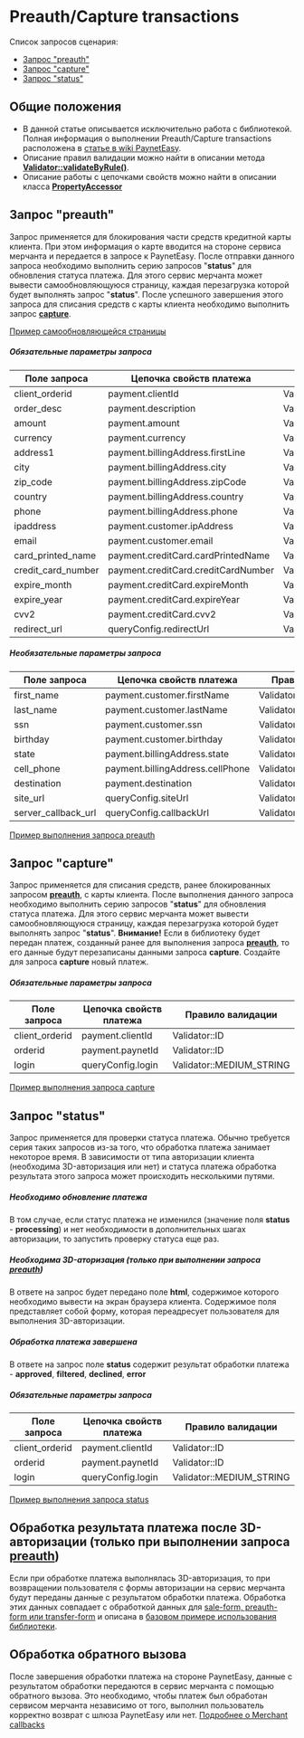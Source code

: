 # Preauth/Capture transactions

Список запросов сценария:
* [Запрос "preauth"](#preauth)
* [Запрос "capture"](#capture)
* [Запрос "status"](#status)

## Общие положения

* В данной статье описывается исключительно работа с библиотекой. Полная информация о выполнении Preauth/Capture transactions расположена в [статье в wiki PaynetEasy](http://wiki.payneteasy.com/index.php/PnE:Preauth/Capture_Transactions).
* Описание правил валидации можно найти в описании метода **[Validator::validateByRule()](../library-internals/02-validator.md#validateByRule)**.
* Описание работы с цепочками свойств можно найти в описании класса **[PropertyAccessor](../library-internals/03-property-accessor.md)**

## <a name="preauth"></a> Запрос "preauth"

Запрос применяется для блокирования части средств кредитной карты клиента. При этом информация о карте вводится на стороне сервиса мерчанта и передается в запросе к PaynetEasy. После отправки данного запроса необходимо выполнить серию запросов "**status**" для обновления статуса платежа. Для этого сервис мерчанта может вывести самообновляющуюся страницу, каждая перезагрузка которой будет выполнять запрос "**status**". После успешного завершения этого запроса для списания средств с карты клиента необходимо выполнить запрос **[capture](#capture)**.

[Пример самообновляющейся страницы](../../example/common/waitPage.html)

##### Обязательные параметры запроса

Поле запроса        |Цепочка свойств платежа            |Правило валидации
--------------------|-----------------------------------|-----------------
client_orderid      |payment.clientId                   |Validator::ID
order_desc          |payment.description                |Validator::LONG_STRING
amount              |payment.amount                     |Validator::AMOUNT
currency            |payment.currency                   |Validator::CURRENCY
address1            |payment.billingAddress.firstLine   |Validator::MEDIUM_STRING
city                |payment.billingAddress.city        |Validator::MEDIUM_STRING
zip_code            |payment.billingAddress.zipCode     |Validator::ZIP_CODE
country             |payment.billingAddress.country     |Validator::COUNTRY
phone               |payment.billingAddress.phone       |Validator::PHONE
ipaddress           |payment.customer.ipAddress         |Validator::IP
email               |payment.customer.email             |Validator::EMAIL
card_printed_name   |payment.creditCard.cardPrintedName |Validator::LONG_STRING
credit_card_number  |payment.creditCard.creditCardNumber|Validator::CREDIT_CARD_NUMBER
expire_month        |payment.creditCard.expireMonth     |Validator::MONTH
expire_year         |payment.creditCard.expireYear      |Validator::YEAR
cvv2                |payment.creditCard.cvv2            |Validator::CVV2
redirect_url        |queryConfig.redirectUrl            |Validator::URL

##### Необязательные параметры запроса

Поле запроса        |Цепочка свойств платежа            |Правило валидации
--------------------|-----------------------------------|-----------------
first_name          |payment.customer.firstName         |Validator::MEDIUM_STRING
last_name           |payment.customer.lastName          |Validator::MEDIUM_STRING
ssn                 |payment.customer.ssn               |Validator::SSN
birthday            |payment.customer.birthday          |Validator::DATE
state               |payment.billingAddress.state       |Validator::COUNTRY
cell_phone          |payment.billingAddress.cellPhone   |Validator::PHONE
destination         |payment.destination                |Validator::LONG_STRING
site_url            |queryConfig.siteUrl                |Validator::URL
server_callback_url |queryConfig.callbackUrl            |Validator::URL

[Пример выполнения запроса preauth](../../example/preauth.php)

## <a name="capture"></a> Запрос "capture"

Запрос применяется для списания средств, ранее блокированных запросом **[preauth](#preauth)**, с карты клиента. После выполнения данного запроса необходимо выполнить серию запросов "**status**" для обновления статуса платежа. Для этого сервис мерчанта может вывести самообновляющуюся страницу, каждая перезагрузка которой будет выполнять запрос "**status**". **Внимание!** Если в библиотеку будет передан платеж, созданный ранее для выполнения запроса **[preauth](#preauth)**, то его данные будут перезаписаны данными запроса **capture**. Создайте для запроса **capture** новый платеж.

##### Обязательные параметры запроса

Поле запроса        |Цепочка свойств платежа|Правило валидации
--------------------|-----------------------|-----------------
client_orderid      |payment.clientId       |Validator::ID
orderid             |payment.paynetId       |Validator::ID
login               |queryConfig.login      |Validator::MEDIUM_STRING

[Пример выполнения запроса capture](../../example/capture.php)

## <a name="status"></a> Запрос "status"

Запрос применяется для проверки статуса платежа. Обычно требуется серия таких запросов из-за того, что обработка платежа занимает некоторое время. В зависимости от типа авторизации клиента (необходима 3D-авторизация или нет) и статуса платежа обработка результата этого запроса может происходить несколькими путями.

##### Необходимо обновление платежа

В том случае, если статус платежа не изменился (значение поля **status** - **processing**) и нет необходимости в дополнительных шагах авторизации, то запустить проверку статуса еще раз.

##### Необходима 3D-аторизация (только при выполнении запроса **[preauth](#preauth)**)

В ответе на запрос будет передано поле **html**, содержимое которого необходимо вывести на экран браузера клиента. Содержимое поля представляет собой форму, которая переадресует пользователя для выполнения 3D-авторизации.

##### Обработка платежа завершена

В ответе на запрос поле **status** содержит результат обработки платежа - **approved**, **filtered**, **declined**, **error**

##### Обязательные параметры запроса

Поле запроса        |Цепочка свойств платежа|Правило валидации
--------------------|-----------------------|-----------------
client_orderid      |payment.clientId       |Validator::ID
orderid             |payment.paynetId       |Validator::ID
login               |queryConfig.login      |Validator::MEDIUM_STRING

[Пример выполнения запроса status](../../example/status.php)

## <a name="3d-redirect"></a> Обработка результата платежа после 3D-авторизации (только при выполнении запроса **[preauth](#preauth)**)

Если при обработке платежа выполнялась 3D-авторизация, то при возвращении пользователя с формы авторизации на сервис мерчанта будут переданы данные с результатом обработки платежа. Обработка этих данных совпадает с обработкой данных для [sale-form, preauth-form или transfer-form](05-payment-form-integration.md) и описана в [базовом примере использования библиотеки](../00-basic-tutorial.md#stage_2).

## <a name="callback"></a> Обработка обратного вызова

После завершения обработки платежа на стороне PaynetEasy, данные с результатом обработки передаются в сервис мерчанта с помощью обратного вызова. Это необходимо, чтобы платеж был обработан сервисом мерчанта независимо от того, выполнил пользователь корректно возврат с шлюза PaynetEasy или нет.
[Подробнее о Merchant callbacks](06-merchant-callbacks.md)
